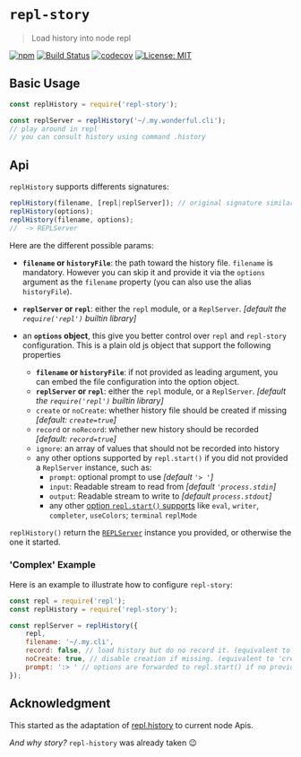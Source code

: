 # `repl-story`

> Load history into node repl

[![npm](https://img.shields.io/npm/v/repl-story.svg)](https://www.npmjs.com/package/repl-story)
[![Build Status](https://travis-ci.com/omni-tools/node-repl-story.svg?branch=master)](https://travis-ci.com/omni-tools/node-repl-story)
[![codecov](https://codecov.io/gh/omni-tools/node-repl-story/branch/master/graph/badge.svg)](https://codecov.io/gh/omni-tools/node-repl-story)
[![License: MIT](https://img.shields.io/badge/License-MIT-blue.svg)](https://opensource.org/licenses/MIT)


## Basic Usage

```js
const replHistory = require('repl-story');

const replServer = replHistory('~/.my.wonderful.cli');
// play around in repl
// you can consult history using command .history
```

## Api

`replHistory` supports differents signatures:

```js
replHistory(filename, [repl|replServer]); // original signature similar to repl.history
replHistory(options);
replHistory(filename, options);
//  -> REPLServer
```

Here are the different possible params:
-  **`filename` or `historyFile`**: the path toward the history file. `filename` is mandatory.
  However you can skip it and provide it via the `options` argument as the `filename` property (you can also use the alias `historyFile`).
-  **`replServer` or `repl`**: either the `repl` module, or a `ReplServer`. *[default the `require('repl')` builtin library]*

-  an **`options` object**, this give you better control over `repl` and `repl-story` configuration.
  This is a plain old js object that support the following properties
    - **`filename` or `historyFile`**: if not provided as leading argument, you can embed the file configuration into the option object.
    - **`replServer` or `repl`**: either the `repl` module, or a `ReplServer`. *[default the `require('repl')` builtin library]*
    - `create` or `noCreate`: whether history file should be created if missing *[default: `create=true`]*
    - `record` or `noRecord`: whether new history should be recorded *[default: `record=true`]*
    - `ignore`: an array of values that should not be recorded into history
    - any other options supported by `repl.start()` if you did not provided a `ReplServer` instance, such as:
      - `prompt`: optional prompt to use *[default `'> '`]*
      - `input`:  Readable stream to read from *[default `'process.stdin`]*
      - `output`:  Readable stream to write to *[default `process.stdout`]*
      - any other [option `repl.start()` supports](https://nodejs.org/api/repl.html#repl_repl_start_options) like `eval`, `writer`, `completer`, `useColors`; `terminal` `replMode`


`replHistory()` return the [`REPLServer`](https://nodejs.org/api/repl.html#repl_class_replserver) instance you provided, or otherwise the one it started.

### 'Complex' Example
Here is an example to illustrate how to configure `repl-story`:

```js
const repl = require('repl');
const replHistory = require('repl-story');

const replServer = replHistory({
    repl,
    filename: '~/.my.cli',
    record: false, // load history but do no record it. (equivalent to 'noRecord: true')
    noCreate: true, // disable creation if missing. (equivalent to 'create: false')
    prompt: ':> ' // options are forwarded to repl.start() if no provided replServer
});
```

## Acknowledgment

This started as the adaptation of [repl.history](https://github.com/tmpvar/repl.history) to current node Apis.

*And why story?* `repl-history` was already taken :wink:
